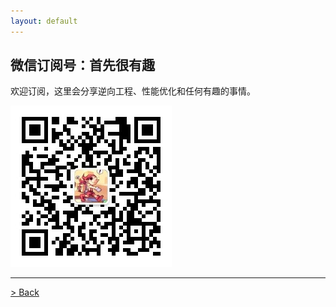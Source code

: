 ```yaml
---
layout: default
---
```


## 微信订阅号：首先很有趣

欢迎订阅，这里会分享逆向工程、性能优化和任何有趣的事情。

![fun](/images/fun.jpg)



---

[> Back](./)

